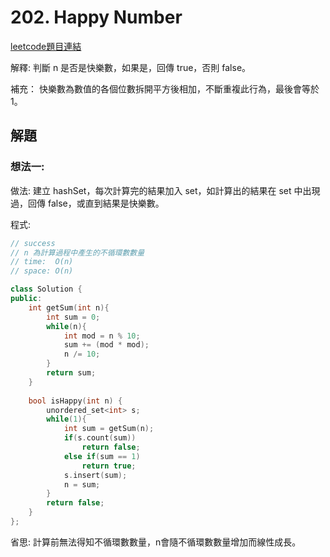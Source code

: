 # 202. Happy Number

[leetcode題目連結](https://leetcode.com/problems/happy-number/)

解釋: 判斷 n 是否是快樂數，如果是，回傳 true，否則 false。

補充： 快樂數為數值的各個位數拆開平方後相加，不斷重複此行為，最後會等於 1。

## 解題

### 想法一:

做法: 建立 hashSet，每次計算完的結果加入 set，如計算出的結果在 set 中出現過，回傳 false，或直到結果是快樂數。

程式:

```c++
// success
// n 為計算過程中產生的不循環數數量
// time:  O(n)
// space: O(n)

class Solution {
public:
    int getSum(int n){
        int sum = 0;
        while(n){
            int mod = n % 10;
            sum += (mod * mod);
            n /= 10;
        }
        return sum;
    }
    
    bool isHappy(int n) {
        unordered_set<int> s;
        while(1){
            int sum = getSum(n);
            if(s.count(sum))
                return false;
            else if(sum == 1)
                return true;
            s.insert(sum);
            n = sum;
        }
        return false;
    }
};

```

省思: 計算前無法得知不循環數數量，n會隨不循環數數量增加而線性成長。


